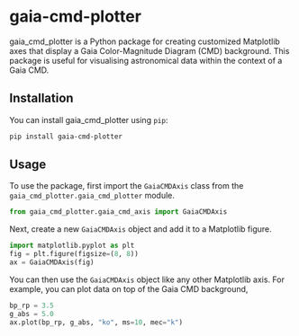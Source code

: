 # gaia-cmd-plotter

gaia_cmd_plotter is a Python package for creating customized Matplotlib axes that display a Gaia Color-Magnitude
Diagram (CMD) background. This package is useful for visualising astronomical data within the context of a Gaia CMD.

## Installation

You can install gaia_cmd_plotter using `pip`:

```bash
pip install gaia-cmd-plotter
```

## Usage

To use the package, first import the `GaiaCMDAxis` class from the `gaia_cmd_plotter.gaia_cmd_plotter` module.
```python
from gaia_cmd_plotter.gaia_cmd_axis import GaiaCMDAxis
```

Next, create a new `GaiaCMDAxis` object and add it to a Matplotlib figure.
```python
import matplotlib.pyplot as plt
fig = plt.figure(figsize=(8, 8))
ax = GaiaCMDAxis(fig)
```

You can then use the `GaiaCMDAxis` object like any other Matplotlib axis. For example, you can plot data on top of 
the Gaia CMD background, 
```python
bp_rp = 3.5
g_abs = 5.0
ax.plot(bp_rp, g_abs, "ko", ms=10, mec="k")
```
